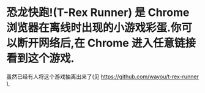 # 恐龙快跑!(T-Rex Runner) 是 Chrome 浏览器在离线时出现的小游戏彩蛋.你可以断开网络后,在 Chrome 进入任意链接看到这个游戏.

虽然已经有人将这个游戏抽离出来了(见 https://github.com/wayou/t-rex-runner ),
